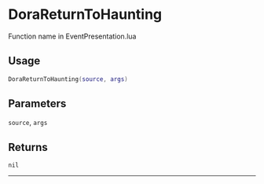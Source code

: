 # DoraReturnToHaunting
Function name in EventPresentation.lua
## Usage
```lua
DoraReturnToHaunting(source, args)
```
## Parameters
`source`, `args`
## Returns
`nil`

---